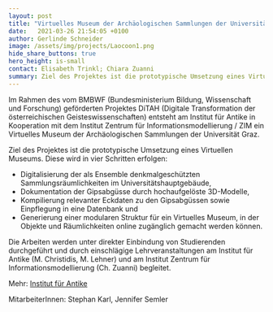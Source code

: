 ```yaml
---
layout: post
title: "Virtuelles Museum der Archäologischen Sammlungen der Universität Graz"
date:   2021-03-26 21:54:05 +0100
author: Gerlinde Schneider
image: /assets/img/projects/Laocoon1.png
hide_share_buttons: true
hero_height: is-small
contact: Elisabeth Trinkl; Chiara Zuanni
summary: Ziel des Projektes ist die prototypische Umsetzung eines Virtuellen Museums der Archäologischen Sammlungen der Universität Graz. Dieses entsteht am Institut für Antike in Kooperation mit dem Zentrum für Informationsmodellierung / ZIM.
---
```


Im Rahmen des vom BMBWF (Bundesministerium Bildung, Wissenschaft und Forschung) geförderten Projektes DiTAH (Digitale Transformation der österreichischen Geisteswissenschaften) entsteht am Institut für Antike in Kooperation mit dem Institut Zentrum für Informationsmodellierung / ZIM ein Virtuelles Museum der Archäologischen Sammlungen der Universität Graz.

Ziel des Projektes ist die prototypische Umsetzung eines Virtuellen Museums. Diese wird in vier Schritten erfolgen:

* Digitalisierung der als Ensemble denkmalgeschützten Sammlungsräumlichkeiten im Universitätshauptgebäude,
* Dokumentation der Gipsabgüsse durch hochaufgelöste 3D-Modelle,
* Kompilierung relevanter Eckdaten zu den Gipsabgüssen sowie Einpflegung in eine Datenbank und
* Generierung einer modularen Struktur für ein Virtuelles Museum, in der Objekte und Räumlichkeiten online zugänglich gemacht werden können.

Die Arbeiten werden unter direkter Einbindung von Studierenden durchgeführt und durch einschlägige Lehrveranstaltungen am Institut für Antike (M. Christidis, M. Lehner) und am Institut Zentrum für Informationsmodellierung (Ch. Zuanni) begleitet.

Mehr: [Institut für Antike](https://antike.uni-graz.at/de/museum-sammlungen/archaeologische-sammlungen/virtuelles-museum-der-archaeologischen-sammlungen-der-universitaet-graz/)

MitarbeiterInnen: Stephan Karl, Jennifer Semler 
